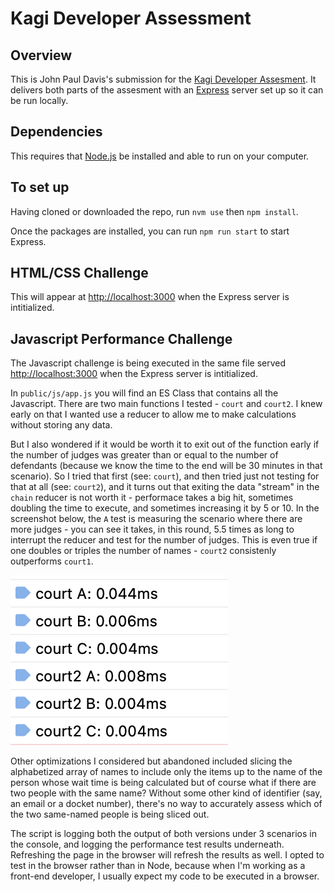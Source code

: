 #  Kagi Developer Assessment

## Overview

This is John Paul Davis's submission for the [Kagi Developer Assesment](https://gist.github.com/jacobwinters/6d0cabf12f12c0372639aecf00867482). It delivers both parts of the assesment with an [Express](https://expressjs.com) server set up so it can be run locally.

## Dependencies

This requires that [Node.js](https://nodejs.org/en) be installed and able to run on your computer.

## To set up

Having cloned or downloaded the repo, run `nvm use` then `npm install`.

Once the packages are installed, you can run `npm run start` to start Express.


## HTML/CSS Challenge

This will appear at [http://localhost:3000](http://localhost:3000) when the Express server is intitialized.

## Javascript Performance Challenge

The Javascript challenge is being executed in the same file served [http://localhost:3000](http://localhost:3000) when the Express server is intitialized. 

In `public/js/app.js` you will find an ES Class that contains all the Javascript. There are two main functions I tested - `court` and `court2`. I knew early on that I wanted use a reducer to allow me to make calculations without storing any data. 

But I also wondered if it would be worth it to exit out of the function early if the number of judges was greater than or equal to the number of defendants (because we know the time to the end will be 30 minutes in that scenario). So I tried that first (see: `court`), and then tried just not testing for that at all (see: `court2`), and it turns out that exiting the data "stream" in the `chain` reducer is not worth it - performace takes a big hit, sometimes doubling the time to execute, and sometimes increasing it by 5 or 10. In the screenshot below, the `A` test is measuring the scenario where there are more judges - you can see it takes, in this round, 5.5 times as long to interrupt the reducer and test for the number of judges. This is even true if one doubles or triples the number of names - `court2` consistenly outperforms `court1`.

![](consolelog.png)

Other optimizations I considered but abandoned included slicing the alphabetized array of names to include only the items up to the name of the person whose wait time is being calculated but of course what if there are two people with the same name? Without some other kind of identifier (say, an email or a docket number), there's no way to accurately assess which of the two same-named people is being sliced out.

The script is logging both the output of both versions under 3 scenarios in the console, and logging the performance test results underneath. Refreshing the page in the browser will refresh the results as well. I opted to test in the browser rather than in Node, because when I'm working as a front-end developer, I usually expect my code to be executed in a browser.



